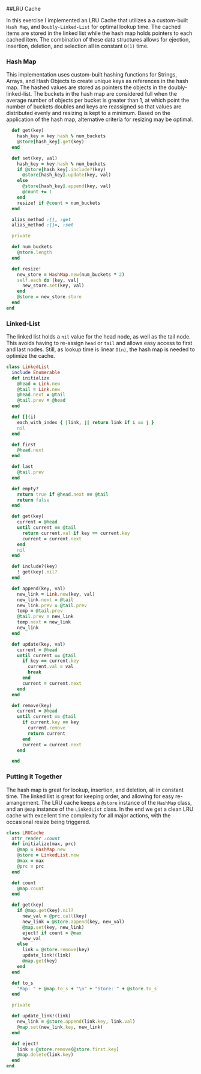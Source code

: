 ##LRU Cache

In this exercise I implemented an LRU Cache that utilizes a a custom-built `Hash Map`, and `Doubly-Linked-List` for optimal lookup time. The cached items are stored in the linked list while the hash map holds pointers to each cached item. The combination of these data structures allows for ejection, insertion, deletion, and selection all in constant `O(1)` time.  

### Hash Map

This implementation uses custom-built hashing functions for Strings, Arrays, and Hash Objects to create unique keys as references in the hash map. The hashed values are stored as pointers the objects in the doubly-linked-list. The buckets in the hash map are considered full when the average number of objects per bucket is greater than 1, at which point the number of buckets doubles and keys are reassigned so that values are distributed evenly and resizing is kept to a minimum. Based on the application of the hash map, alternative criteria for resizing may be optimal.

```Ruby
  def get(key)
    hash_key = key.hash % num_buckets
    @store[hash_key].get(key)
  end

  def set(key, val)
    hash_key = key.hash % num_buckets
    if @store[hash_key].include?(key)
      @store[hash_key].update(key, val)
    else
      @store[hash_key].append(key, val)
      @count += 1
    end
    resize! if @count > num_buckets
  end

  alias_method :[], :get
  alias_method :[]=, :set

  private

  def num_buckets
    @store.length
  end

  def resize!
    new_store = HashMap.new(num_buckets * 2)
    self.each do |key, val|
      new_store.set(key, val)
    end
    @store = new_store.store
  end
end
```


### Linked-List

The linked list holds a `nil` value for the head node, as well as the tail node. This avoids having to re-assign `head` or `tail` and allows easy access to first and last nodes. Still, as lookup time is linear `O(n)`, the hash map is needed to optimize the cache.

```Ruby
class LinkedList
  include Enumerable
  def initialize
    @head = Link.new
    @tail = Link.new
    @head.next = @tail
    @tail.prev = @head
  end

  def [](i)
    each_with_index { |link, j| return link if i == j }
    nil
  end

  def first
    @head.next
  end

  def last
    @tail.prev
  end

  def empty?
    return true if @head.next == @tail
    return false
  end

  def get(key)
    current = @head
    until current == @tail
      return current.val if key == current.key
      current = current.next
    end
    nil
  end

  def include?(key)
    ! get(key).nil?
  end

  def append(key, val)
    new_link = Link.new(key, val)
    new_link.next = @tail
    new_link.prev = @tail.prev
    temp = @tail.prev
    @tail.prev = new_link
    temp.next = new_link
    new_link
  end

  def update(key, val)
    current = @head
    until current == @tail
      if key == current.key
        current.val = val
        break
      end
      current = current.next
    end
  end

  def remove(key)
    current = @head
    until current == @tail
      if current.key == key
        current.remove
        return current
      end
      current = current.next
    end

  end
  ```

### Putting it Together

The hash map is great for lookup, insertion, and deletion, all in constant time. The linked list is great for keeping order, and allowing for easy re-arrangement. The LRU cache keeps a `@store` instance of the `HashMap` class, and an `@map` instance of the `LinkedList` class. In the end we get a clean LRU cache with excellent time complexity for all major actions, with the occasional resize being triggered. 

```Ruby 
class LRUCache
  attr_reader :count
  def initialize(max, prc)
    @map = HashMap.new
    @store = LinkedList.new
    @max = max
    @prc = prc
  end

  def count
    @map.count
  end

  def get(key)
    if @map.get(key).nil?
      new_val = @prc.call(key)
      new_link = @store.append(key, new_val)
      @map.set(key, new_link)
      eject! if count > @max
      new_val
    else
      link = @store.remove(key)
      update_link!(link)
      @map.get(key)
    end
  end

  def to_s
    "Map: " + @map.to_s + "\n" + "Store: " + @store.to_s
  end

  private

  def update_link!(link)
    new_link = @store.append(link.key, link.val)
    @map.set(new_link.key, new_link)
  end

  def eject!
    link = @store.remove(@store.first.key)
    @map.delete(link.key)
  end
end
```

